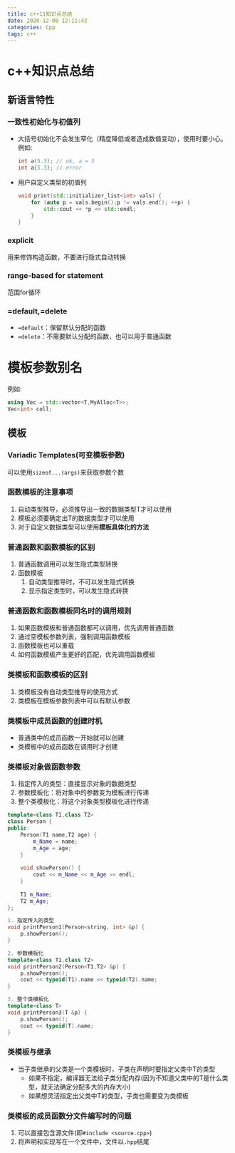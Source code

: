 ```yaml
---
title: c++11知识点总结
date: 2020-12-08 12:11:43
categories: Cpp
tags: c++
---
```

# c++知识点总结

## 新语言特性

### 一致性初始化与初值列

* 大括号初始化不会发生窄化（精度降低或者造成数值变动），使用时要小心。例如:
  ```c++
  int a(5.3); // ok, a = 5
  int a{5.3}; // error
  ```
* 用户自定义类型的初值列
  ```c++
  void print(std::initializer_list<int> vals) {
      for (auto p = vals.begin();p != vals.end(); ++p) {
          std::cout << *p << std::endl;
      }
  }
  ```

### explicit
用来修饰构造函数，不要进行隐式自动转换

### range-based for statement
范围for循环

### =default,=delete
  * `=default`：保留默认分配的函数
  * `=delete`：不需要默认分配的函数，也可以用于普通函数

# 模板参数别名
例如:
```c++
using Vec = std::vector<T,MyAlloc<T>>;
Vec<int> coll;
```

## 模板

### Variadic Templates(可变模板参数)
可以使用`sizeof...(args)`来获取参数个数

### 函数模板的注意事项
1. 自动类型推导，必须推导出一致的数据类型T才可以使用
2. 模板必须要确定出T的数据类型才可以使用
3. 对于自定义数据类型可以使用**模板具体化的方法**

### 普通函数和函数模板的区别
1. 普通函数调用可以发生隐式类型转换
2. 函数模板
   1. 自动类型推导时，不可以发生隐式转换
   2. 显示指定类型时，可以发生隐式转换
   
### 普通函数和函数模板同名时的调用规则
1. 如果函数模板和普通函数都可以调用，优先调用普通函数
2. 通过空模板参数列表，强制调用函数模板
3. 函数模板也可以重载
4. 如何函数模板产生更好的匹配，优先调用函数模板

### 类模板和函数模板的区别
1. 类模板没有自动类型推导的使用方式
2. 类模板在模板参数列表中可以有默认参数

### 类模板中成员函数的创建时机
* 普通类中的成员函数一开始就可以创建
* 类模板中的成员函数在调用时才创建

### 类模板对象做函数参数
1. 指定传入的类型：直接显示对象的数据类型
2. 参数模板化：将对象中的参数变为模板进行传递
3. 整个类模板化：将这个对象类型模板化进行传递
```c++
template<class T1,class T2>
class Person {
public:
	Person(T1 name,T2 age) {
		m_Name = name;
		m_Age = age;
	}
	
	void showPerson() {
		cout << m_Name << m_Age << endl;
	}
	
	T1 m_Name;
	T2 m_Age;
};

1. 指定传入的类型
void printPerson1(Person<string, int> &p) {
	p.showPerson();
}

2. 参数模板化
template<class T1,class T2>
void printPerson2(Person<T1,T2> &p) {
	p.showPerson();
	cout << typeid(T1).name << typeid(T2).name;
}

3. 整个类模板化
template<class T>
void printPerson3(T &p) {
	p.showPerson();
	cout << typeid(T).name;
}

```

### 类模板与继承
* 当子类继承的父类是一个类模板时，子类在声明时要指定父类中T的类型
  * 如果不指定，编译器无法给子类分配内存(因为不知道父类中的T是什么类型，就无法确定分配多大的内存大小)
  * 如果想灵活指定出父类中T的类型，子类也需要变为类模板
  
### 类模板的成员函数分文件编写时的问题
1. 可以直接包含源文件(即`#include <source.cpp>`)
2. 将声明和实现写在一个文件中，文件以`.hpp`结尾
